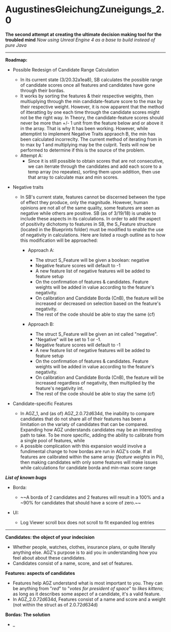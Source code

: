 
# AugustinesGleichungZuneigungs_2.0

**The second attempt at creating the ultimate decision making tool for the troubled mind**
*Now using Unreal Engine 4 as a base to build instead of pure Java*

-----------------------------------------

**Roadmap:**

- Possible Redesign of Candidate Range Calculation
	+ In its current state (3/20.32a1ea8), SB calculates the possible range of candidate scores once
		  all features and candidates have gone through their bordas.
	+ It works by sorting the features & their respective weights, then multiuplying through
		  the min candidate-feature score to the max by their respective weight. However, it
		  is now apparent that the method of itteratting by one each time through the candidate
		  scores might not be the right way.
		  In Theory, the candidate-feature scores should never be more than +/- 1 unit from the 
		  feature below and or above it in the array. That is why It has been working. However, while
		  attemptint to implement Negative Traits appraoch B, the min has been calculated incorreclty.
		  The current method of iterating from in to max by 1 and multiplying may be the culprit.
		  Tests will now be performed to determine if this is the source of the problem.
		  
	- Attempt A:
		 + Since it is still possible to obtain scores that are not consecutive, we can iterrate
			through the candidates and add each score to a temp array (no repeates), sorting them upon
			addition, then use that array to calculate max and min scores.
			
- Negative traits
	+ In SB's current state, features cannot be discerned between the type of effect they
		produce, only the magnitude. However, human opinions are not all of the same quality,
		some features are seen as negative while others are positive. SB (as of 3/19/18) is
		unable to include these aspects in its calculations.
		In order to add the aspect of positivity dichotomy to features in SB, the S_Feature
		structure (located in the Blueprints folder) must be modified to enable the use
		of negativity in calculations. Here are listed a rough outline as to how this modification
		will be approached:
		- Approach A:
			+ The struct S_Feature will be given a boolean: negative
			+ Negative feature scores will default to -1
			-  A new feature list of negative features will be added to feature setup
			+ On the confirmation of features & candidates. Feature weights will be added
				in value according to the feature's negativity.
			+ On calibration and Candidate Borda (CnB), the feature will be increased or decreased
			  on selection based on the feature's negativity.
			+ The rest of the code should be able to stay the same (cf)
			
		- Approach B:
			+	The struct S_Feature will be given an int called "negative".
			+ "Negative" will be set to 1 or -1.
			+ Negative feature scores will default to -1
			+ A new feature list of negative features will be added to feature setup
			+ On the confirmation of features & candidates. Feature weights will be added
				  in value according to the feature's negativity.
			+ On calibration and Candidate Borda (CnB), the feature will be increased regardless 
				  of negativity, then multiplied by the feature's negativity int.
			+ The rest of the code should be able to stay the same (cf)
			
- Candidate-specific Features
	-	In AGZ_1, and (as of) AGZ_2.0.72d634d, the inability to compare candidates that do not share
		  all of their features has been a limitation on the variaty of candidates that can be compared.
		  Expanding how AGZ understands candidates may be an interesting path to take. To be more specific,
		  adding the ability to calibrate from a single pool of features, while 
	-	A possible complication with this expansion would involve a fundimental change to how bordas are
		  run in AGZ's code. If all features are calibrated within the same array (*feature weights* in Pii),
		  then making candidates with only some features will make issues while calculations for candidate
		  borda and min-max score range
		  


***List of known bugs***
- Borda:
	- ~~A borda of 2 candidates and 2 features will result in a 100% and a ~90%  for candidates that should have a score of zero.~~
		
- UI:
	- Log Viewer scroll box does not scroll to fit expanded log entries


-----------------------------------------------------------------------------

**Candidates: the object of your indecision**

- Whether people, watches, clothes, insurance plans, or quite literally anything else. AGZ's purpose is
to aid you in understanding how you feel about about these candidates. 
- Candidates consist of a name, score, and set of features.

**Features: aspects of candidates**
- Features help AGZ understand what is most important to you. They can be anything from "*red*" to "*votes for president of space*" to *likes kittens*; as long as it describes some aspect of a candidate, it's a valid feature. 
- In AGZ_2.0.72d634d, Features consist of a name and score and a weight (not within the struct as of 2.0.72d634d)

**Bordas: The solution**
-  _
